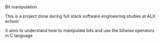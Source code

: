 Bit manipulation

This is a project done during full stack software engineering studies at ALX school 

It aims to understand how to manipulate bits and use the bitwise operators in C language 
